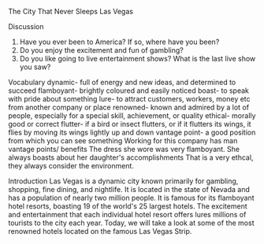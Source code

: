 The City That Never Sleeps
Las Vegas

Discussion
1. Have you ever been to America? If so, where have you been?
2. Do you enjoy the excitement and fun of gambling?
3. Do you like going to live entertainment shows? What is the last live show you saw?

Vocabulary
dynamic- full of energy and new ideas, and determined to succeed
flamboyant- brightly coloured and easily noticed
boast- to speak with pride about something
lure- to attract customers, workers, money etc from another company or place
renowned- known and admired by a lot of people, especially for a special skill, achievement, or quality
ethical- morally good or correct
flutter- if a bird or insect flutters, or if it flutters its wings, it flies by moving its wings lightly up and down
vantage point- a good position from which you can see something
               Working for this company has man vantage points/ benefits
The dress she wore was very flamboyant.
She always boasts about her daughter's accomplishments
That is a very ethcal, they always consider the environment.

Introduction
Las Vegas is a dynamic city known primarily for gambling, shopping, fine dining, and nightlife. It is located in the state of Nevada and has a population of nearly two million people. It is famous for its flamboyant hotel  resorts, boasting 19 of the world's 25 largest hotels. The excitement and entertainment that each individual hotel resort offers lures millions of tourists to the city each year. Today, we will take a look at some of the most renowned hotels located on the famous Las Vegas Strip.




